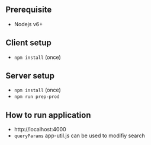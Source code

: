 ## Prerequisite
- Nodejs v6+

## Client setup

- `npm install` (once)

## Server setup

- `npm install` (once)
- `npm run prep-prod` 

## How to  run application
- http://localhost:4000
- `queryParams`  app-util.js  can be used to modifiy search






